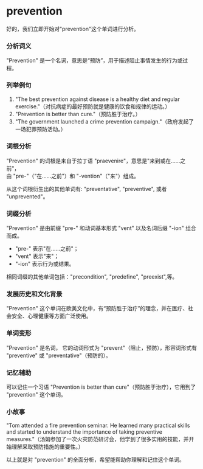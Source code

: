 # prevention

好的，我们立即开始对"prevention"这个单词进行分析。

  

### 分析词义

  

"Prevention" 是一个名词，意思是“预防”，用于描述阻止事情发生的行为或过程。

  

### 列举例句

  

1.  "The best prevention against disease is a healthy diet and regular exercise."（对抗病症的最好预防就是健康的饮食和规律的运动。）
2.  "Prevention is better than cure."（预防胜于治疗。）
3.  "The government launched a crime prevention campaign."（政府发起了一场犯罪预防活动。）

  

### 词根分析

  

"Prevention" 的词根是来自于拉丁语 "praevenire"，意思是"来到或在......之前"，  
由 "pre-"（"在......之前"）和 "-vention"（"来"）组成。

  

从这个词根衍生出的其他单词有: "preventative", "preventive", 或者 "unprevented"。

  

### 词缀分析

  

"Prevention" 是由前缀 "pre-" 和动词基本形式 "vent" 以及名词后缀 "-ion" 组合而成。

  

*   "pre-" 表示"在......之前"；
*   "vent" 表示"来"；
*   "-ion" 表示行为或结果。

  

相同词缀的其他单词包括："precondition", "predefine", "preexist",等。

  

### 发展历史和文化背景

  

"Prevention" 这个单词在欧美文化中，有“预防胜于治疗”的理念，并在医疗、社会安全、心理健康等方面广泛使用。

  

### 单词变形

  

"Prevention" 是名词， 它的动词形式为 "prevent"（阻止，预防），形容词形式有 "preventive" 或 "preventative"（预防的）。

  

### 记忆辅助

  

可以记住一个习语 "Prevention is better than cure"（预防胜于治疗），它用到了 "prevention" 这个单词。

  

### 小故事

  

"Tom attended a fire prevention seminar. He learned many practical skills and started to understand the importance of taking preventive measures."（汤姆参加了一次火灾防范研讨会，他学到了很多实用的技能，并开始理解采取预防措施的重要性。）

  

以上就是对 "prevention" 的全面分析，希望能帮助你理解和记住这个单词。
